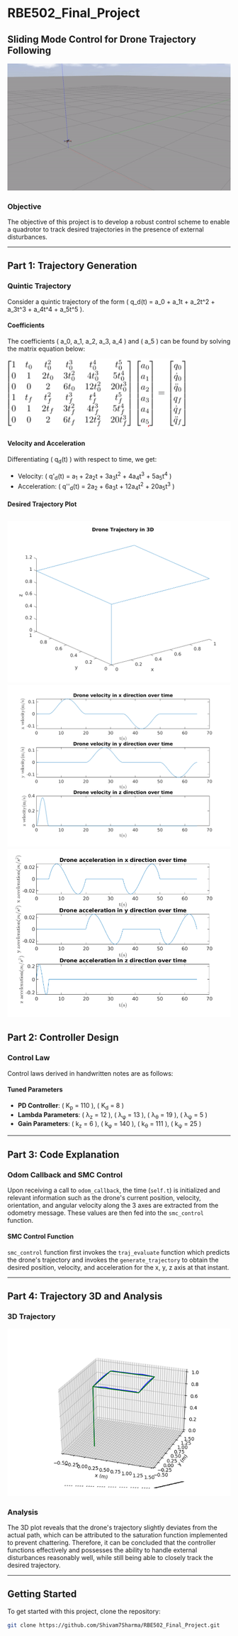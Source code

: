 # RBE502_Final_Project

## Sliding Mode Control for Drone Trajectory Following

![Project Banner](./videos/ezgif.com-video-to-gif2.gif)

### Objective

The objective of this project is to develop a robust control scheme to enable a quadrotor to track desired trajectories in the presence of external disturbances.

---

## Part 1: Trajectory Generation

### Quintic Trajectory

Consider a quintic trajectory of the form \( q_d(t) = a_0 + a_1t + a_2t^2 + a_3t^3 + a_4t^4 + a_5t^5 \).

#### Coefficients

The coefficients \( a_0, a_1, a_2, a_3, a_4 \) and \( a_5 \) can be found by solving the matrix equation below:

![Matrix Equation](./videos/Matrix.png.png)


#### Velocity and Acceleration

Differentiating \( q<sub>d</sub>(t) \) with respect to time, we get:

- Velocity: \( q'<sub>d</sub>(t) = a<sub>1</sub> + 2a<sub>2</sub>t + 3a<sub>3</sub>t<sup>2</sup> + 4a<sub>4</sub>t<sup>3</sup> + 5a<sub>5</sub>t<sup>4</sup> \)
- Acceleration: \( q''<sub>d</sub>(t) = 2a<sub>2</sub> + 6a<sub>3</sub>t + 12a<sub>4</sub>t<sup>2</sup> + 20a<sub>5</sub>t<sup>3</sup> \)

#### Desired Trajectory Plot

![Desired Trajectory position](./videos/TrajectoryPositionPlot3D.png)
![Desired Trajectory velocity](./videos/TrajectoryVelocityPlot.png)
![Desired Trajectory acceleration](./videos/TrajectoryAccelerationPlot.png)
---

## Part 2: Controller Design

### Control Law

Control laws derived in handwritten notes are as follows:

#### Tuned Parameters

- **PD Controller**: \( K<sub>p</sub> = 110 \), \( K<sub>d</sub> = 8 \)
- **Lambda Parameters**: \( &lambda;<sub>z</sub> = 12 \), \( &lambda;<sub>&phi;</sub> = 13 \), \( &lambda;<sub>&theta;</sub> = 19 \), \( &lambda;<sub>&psi;</sub> = 5 \)
- **Gain Parameters**: \( k<sub>z</sub> = 6 \), \( k<sub>&phi;</sub> = 140 \), \( k<sub>&theta;</sub> = 111 \), \( k<sub>&psi;</sub> = 25 \)

---
## Part 3: Code Explanation

### Odom Callback and SMC Control

Upon receiving a call to `odom_callback`, the time (`self.t`) is initialized and relevant information such as the drone's current position, velocity, orientation, and angular velocity along the 3 axes are extracted from the odometry message. These values are then fed into the `smc_control` function.

#### SMC Control Function

`smc_control` function first invokes the `traj_evaluate` function which predicts the drone's trajectory and invokes the `generate_trajectory` to obtain the desired position, velocity, and acceleration for the x, y, z axis at that instant.

---

## Part 4: Trajectory 3D and Analysis

### 3D Trajectory

![3D Trajectory](./videos/demo_trajectory_plot.png)

### Analysis

The 3D plot reveals that the drone's trajectory slightly deviates from the actual path, which can be attributed to the saturation function implemented to prevent chattering. Therefore, it can be concluded that the controller functions effectively and possesses the ability to handle external disturbances reasonably well, while still being able to closely track the desired trajectory.

---

## Getting Started

To get started with this project, clone the repository:

```bash
git clone https://github.com/Shivam7Sharma/RBE502_Final_Project.git

